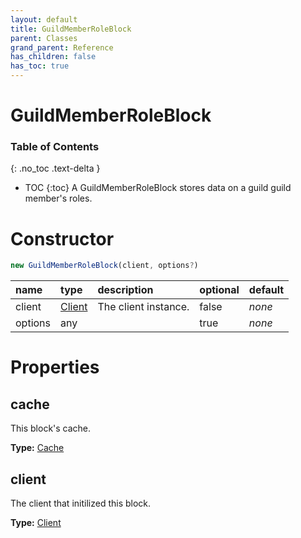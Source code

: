 ```yaml
---
layout: default
title: GuildMemberRoleBlock
parent: Classes
grand_parent: Reference
has_children: false
has_toc: true
---
```


# GuildMemberRoleBlock
### Table of Contents
{: .no_toc .text-delta }

- TOC
{:toc}
A GuildMemberRoleBlock stores data on a guild
guild member's roles.
# Constructor
```js
new GuildMemberRoleBlock(client, options?)
```

| name | type | description | optional | default |
|:-----|:-----|:------------|:---------|:--------|
| client | [Client](/ref/classes/Client) | The client instance. | false | *none* |
| options | any |   | true | *none* |

# Properties
## cache
This block's cache.

**Type:** [Cache](/ref/classes/Cache)

## client
The client that initilized this block.

**Type:** [Client](/ref/classes/Client)

